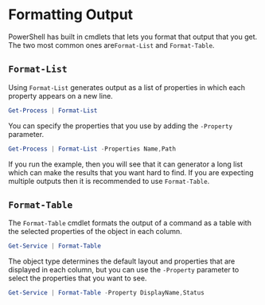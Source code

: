 # Formatting Output

PowerShell has built in cmdlets that lets you format that output that you get. The two most common ones are```Format-List``` and ```Format-Table```.

## ```Format-List```

Using ```Format-List``` generates output as a list of properties in which each property appears on a new line.

```PowerShell
Get-Process | Format-List
```

You can specify the properties that you use by adding the ```-Property``` parameter.

```PowerShell
Get-Process | Format-List -Properties Name,Path
```

If you run the example, then you will see that it can generator a long list which can make the results that you want hard to find. If you are expecting multiple outputs then it is recommended to use ```Format-Table```.

## ```Format-Table```

The ```Format-Table``` cmdlet formats the output of a command as a table with the selected properties of the object in each column.

```PowerShell
Get-Service | Format-Table
```

The object type determines the default layout and properties that are displayed in each column, but you can use the ```-Property``` parameter to select the properties that you want to see.

```PowerShell
Get-Service | Format-Table -Property DisplayName,Status
```
